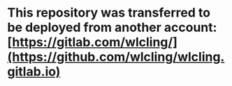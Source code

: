 # This repository was transferred to be deployed from another account: [https://gitlab.com/wlcling/](https://github.com/wlcling/wlcling.gitlab.io)
